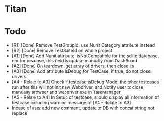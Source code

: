 # Titan
# Todo
- [R1] [Done] Remove TestGroupId, use Nunit Category attribute Instead
- [R2] [Done] Remove TestSuiteId on whole project
- [A1] [Done] Add Nunit attribute: isNotCompatible for the sqlite database, not for testcase, this field is update manually from DashBoard
- [A2] [Done] On teardown, get array of drivers, then close its
- [A3] [Done] Add attribute isDebug for TestCase, if true, do not close drivers
- [A4 - Relate to A3] Check if testcase isDebug Mode, the other testcases run after this will not init new Webdriver, and Notify user
to close manually Browser and webdriver.exe in TaskManager
- [A5 - Relate to A4] In Setup of testcase, should display all information of testcase including warning message of [A4 - Relate to A3]
- Incase of user add new comment, update to DB with concat string not replace